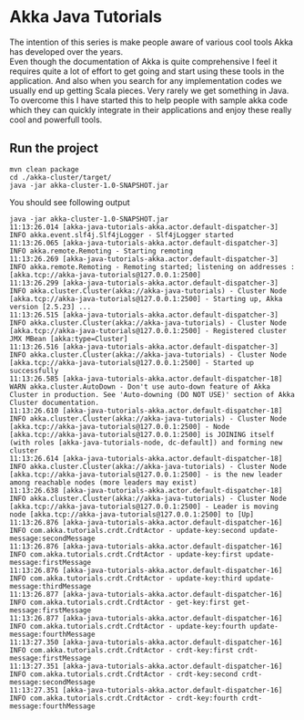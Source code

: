 # Akka Java Tutorials

The intention of this series is make people aware of various cool tools Akka has developed over the years.
<br />
Even though the documentation of Akka is quite comprehensive I feel it requires quite a lot of effort to get going and start using these tools in the application. And also when you search for any implementation codes we usually end up getting Scala pieces. Very rarely we get something in Java.
<br />
To overcome this I have started this to help people with sample akka code which they can quickly integrate in their applications and enjoy these really cool and powerfull tools.

## Run the project
```
mvn clean package
cd ./akka-cluster/target/
java -jar akka-cluster-1.0-SNAPSHOT.jar
```

You should see following output

```
java -jar akka-cluster-1.0-SNAPSHOT.jar
11:13:26.014 [akka-java-tutorials-akka.actor.default-dispatcher-3] INFO akka.event.slf4j.Slf4jLogger - Slf4jLogger started
11:13:26.065 [akka-java-tutorials-akka.actor.default-dispatcher-3] INFO akka.remote.Remoting - Starting remoting
11:13:26.269 [akka-java-tutorials-akka.actor.default-dispatcher-3] INFO akka.remote.Remoting - Remoting started; listening on addresses :[akka.tcp://akka-java-tutorials@127.0.0.1:2500]
11:13:26.299 [akka-java-tutorials-akka.actor.default-dispatcher-3] INFO akka.cluster.Cluster(akka://akka-java-tutorials) - Cluster Node [akka.tcp://akka-java-tutorials@127.0.0.1:2500] - Starting up, Akka version [2.5.23] ...
11:13:26.515 [akka-java-tutorials-akka.actor.default-dispatcher-3] INFO akka.cluster.Cluster(akka://akka-java-tutorials) - Cluster Node [akka.tcp://akka-java-tutorials@127.0.0.1:2500] - Registered cluster JMX MBean [akka:type=Cluster]
11:13:26.516 [akka-java-tutorials-akka.actor.default-dispatcher-3] INFO akka.cluster.Cluster(akka://akka-java-tutorials) - Cluster Node [akka.tcp://akka-java-tutorials@127.0.0.1:2500] - Started up successfully
11:13:26.585 [akka-java-tutorials-akka.actor.default-dispatcher-18] WARN akka.cluster.AutoDown - Don't use auto-down feature of Akka Cluster in production. See 'Auto-downing (DO NOT USE)' section of Akka Cluster documentation.
11:13:26.610 [akka-java-tutorials-akka.actor.default-dispatcher-18] INFO akka.cluster.Cluster(akka://akka-java-tutorials) - Cluster Node [akka.tcp://akka-java-tutorials@127.0.0.1:2500] - Node [akka.tcp://akka-java-tutorials@127.0.0.1:2500] is JOINING itself (with roles [akka-java-tutorials-node, dc-default]) and forming new cluster
11:13:26.614 [akka-java-tutorials-akka.actor.default-dispatcher-18] INFO akka.cluster.Cluster(akka://akka-java-tutorials) - Cluster Node [akka.tcp://akka-java-tutorials@127.0.0.1:2500] - is the new leader among reachable nodes (more leaders may exist)
11:13:26.638 [akka-java-tutorials-akka.actor.default-dispatcher-18] INFO akka.cluster.Cluster(akka://akka-java-tutorials) - Cluster Node [akka.tcp://akka-java-tutorials@127.0.0.1:2500] - Leader is moving node [akka.tcp://akka-java-tutorials@127.0.0.1:2500] to [Up]
11:13:26.876 [akka-java-tutorials-akka.actor.default-dispatcher-16] INFO com.akka.tutorials.crdt.CrdtActor - update-key:second update-message:secondMessage
11:13:26.876 [akka-java-tutorials-akka.actor.default-dispatcher-16] INFO com.akka.tutorials.crdt.CrdtActor - update-key:first update-message:firstMessage
11:13:26.876 [akka-java-tutorials-akka.actor.default-dispatcher-16] INFO com.akka.tutorials.crdt.CrdtActor - update-key:third update-message:thirdMessage
11:13:26.877 [akka-java-tutorials-akka.actor.default-dispatcher-16] INFO com.akka.tutorials.crdt.CrdtActor - get-key:first get-message:firstMessage
11:13:26.877 [akka-java-tutorials-akka.actor.default-dispatcher-16] INFO com.akka.tutorials.crdt.CrdtActor - update-key:fourth update-message:fourthMessage
11:13:27.350 [akka-java-tutorials-akka.actor.default-dispatcher-16] INFO com.akka.tutorials.crdt.CrdtActor - crdt-key:first crdt-message:firstMessage
11:13:27.351 [akka-java-tutorials-akka.actor.default-dispatcher-16] INFO com.akka.tutorials.crdt.CrdtActor - crdt-key:second crdt-message:secondMessage
11:13:27.351 [akka-java-tutorials-akka.actor.default-dispatcher-16] INFO com.akka.tutorials.crdt.CrdtActor - crdt-key:fourth crdt-message:fourthMessage

```
